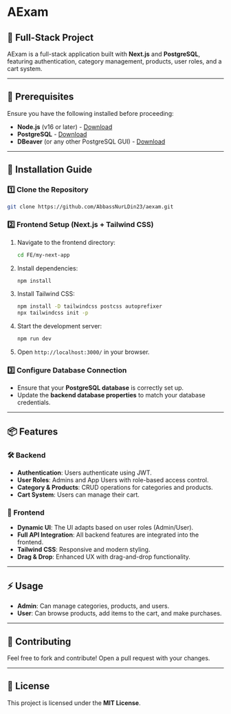 # AExam

## 🚀 Full-Stack Project
AExam is a full-stack application built with **Next.js** and **PostgreSQL**, featuring authentication, category management, products, user roles, and a cart system.

---

## 📌 Prerequisites
Ensure you have the following installed before proceeding:
- **Node.js** (v16 or later) - [Download](https://nodejs.org/)
- **PostgreSQL** - [Download](https://www.postgresql.org/download/)
- **DBeaver** (or any other PostgreSQL GUI) - [Download](https://dbeaver.io/download/)

---

## 🔧 Installation Guide
### 1️⃣ Clone the Repository
```sh
git clone https://github.com/AbbassNurLDin23/aexam.git
```

### 2️⃣ Frontend Setup (Next.js + Tailwind CSS)
1. Navigate to the frontend directory:
   ```sh
   cd FE/my-next-app
   ```
2. Install dependencies:
   ```sh
   npm install
   ```
3. Install Tailwind CSS:
   ```sh
   npm install -D tailwindcss postcss autoprefixer
   npx tailwindcss init -p
   ```
4. Start the development server:
   ```sh
   npm run dev
   ```
5. Open `http://localhost:3000/` in your browser.

### 3️⃣ Configure Database Connection
- Ensure that your **PostgreSQL database** is correctly set up.
- Update the **backend database properties** to match your database credentials.
---

## 📦 Features
### 🛠 Backend
- **Authentication**: Users authenticate using JWT.
- **User Roles**: Admins and App Users with role-based access control.
- **Category & Products**: CRUD operations for categories and products.
- **Cart System**: Users can manage their cart.

### 🎨 Frontend
- **Dynamic UI**: The UI adapts based on user roles (Admin/User).
- **Full API Integration**: All backend features are integrated into the frontend.
- **Tailwind CSS**: Responsive and modern styling.
- **Drag & Drop**: Enhanced UX with drag-and-drop functionality.

---

## ⚡ Usage
- **Admin**: Can manage categories, products, and users.
- **User**: Can browse products, add items to the cart, and make purchases.

---

## 🤝 Contributing
Feel free to fork and contribute! Open a pull request with your changes.

---

## 📜 License
This project is licensed under the **MIT License**.

